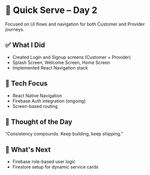 # 🚀 Quick Serve – Day 2

Focused on UI flows and navigation for both Customer and Provider journeys.

## ✅ What I Did

- Created Login and Signup screens (Customer + Provider)
- Splash Screen, Welcome Screen, Home Screen
- Implemented React Navigation stack

## 🔧 Tech Focus

- React Native Navigation
- Firebase Auth integration (ongoing)
- Screen-based routing

## 💬 Thought of the Day

“Consistency compounds. Keep building, keep shipping.”

## 📌 What's Next

- Firebase role-based user logic
- Firestore setup for dynamic service cards
